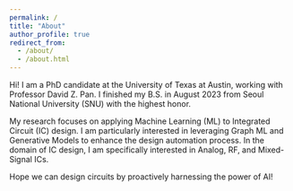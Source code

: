 ```yaml
---
permalink: /
title: "About"
author_profile: true
redirect_from: 
  - /about/
  - /about.html
---
```


Hi! I am a PhD candidate at the University of Texas at Austin, working with Professor David Z. Pan. I finished my B.S. in August 2023 from Seoul National University (SNU) with the highest honor.

My research focuses on applying Machine Learning (ML) to Integrated Circuit (IC) design. I am particularly interested in leveraging Graph ML and Generative Models to enhance the design automation process. In the domain of IC design, I am specifically interested in Analog, RF, and Mixed-Signal ICs.

Hope we can design circuits by proactively harnessing the power of AI!